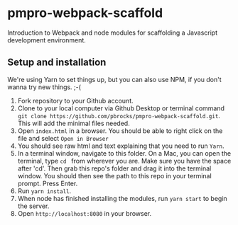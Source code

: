 # pmpro-webpack-scaffold

Introduction to Webpack and node modules for scaffolding a Javascript development environment.

## Setup and installation

We're using Yarn to set things up, but you can also use NPM, if you don't wanna try new things. ;-(

1. Fork repository to your Github account.
1. Clone to your local computer via Github Desktop or terminal command `git clone https://github.com/pbrocks/pmpro-webpack-scaffold.git`. This will add the minimal files needed.
1. Open `index.html` in a browser. You should be able to right click on the file and select `Open in Browser`
1. You should see raw html and text explaining that you need to run `Yarn`.
1. In a terminal window, navigate to this folder. On a Mac, you can open the terminal, type `cd ` from wherever you are. Make sure you have the space after 'cd'. Then grab this repo's folder and drag it into the terminal window. You should then see the path to this repo in your terminal prompt. Press Enter.
1. Run `yarn install`.
1. When node has finished installing the modules, run `yarn start` to begin the server.
1. Open `http://localhost:8080` in your browser.
